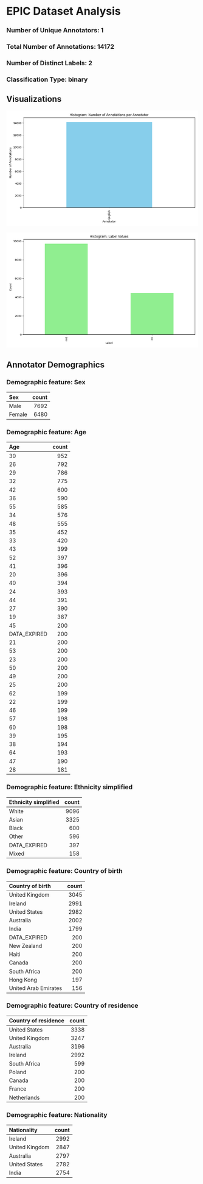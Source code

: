 # EPIC Dataset Analysis
### Number of Unique Annotators: 1
### Total Number of Annotations: 14172
### Number of Distinct Labels: 2
### Classification Type: binary

## Visualizations
![Annotations per Annotator](images/annotations_per_annotator.png)

![Label Histogram](images/label_histogram.png)


## Annotator Demographics

### Demographic feature: Sex
| Sex    |   count |
|:-------|--------:|
| Male   |    7692 |
| Female |    6480 |


### Demographic feature: Age
| Age          |   count |
|:-------------|--------:|
| 30           |     952 |
| 26           |     792 |
| 29           |     786 |
| 32           |     775 |
| 42           |     600 |
| 36           |     590 |
| 55           |     585 |
| 34           |     576 |
| 48           |     555 |
| 35           |     452 |
| 33           |     420 |
| 43           |     399 |
| 52           |     397 |
| 41           |     396 |
| 20           |     396 |
| 40           |     394 |
| 24           |     393 |
| 44           |     391 |
| 27           |     390 |
| 19           |     387 |
| 45           |     200 |
| DATA_EXPIRED |     200 |
| 21           |     200 |
| 53           |     200 |
| 23           |     200 |
| 50           |     200 |
| 49           |     200 |
| 25           |     200 |
| 62           |     199 |
| 22           |     199 |
| 46           |     199 |
| 57           |     198 |
| 60           |     198 |
| 39           |     195 |
| 38           |     194 |
| 64           |     193 |
| 47           |     190 |
| 28           |     181 |


### Demographic feature: Ethnicity simplified
| Ethnicity simplified   |   count |
|:-----------------------|--------:|
| White                  |    9096 |
| Asian                  |    3325 |
| Black                  |     600 |
| Other                  |     596 |
| DATA_EXPIRED           |     397 |
| Mixed                  |     158 |


### Demographic feature: Country of birth
| Country of birth     |   count |
|:---------------------|--------:|
| United Kingdom       |    3045 |
| Ireland              |    2991 |
| United States        |    2982 |
| Australia            |    2002 |
| India                |    1799 |
| DATA_EXPIRED         |     200 |
| New Zealand          |     200 |
| Haiti                |     200 |
| Canada               |     200 |
| South Africa         |     200 |
| Hong Kong            |     197 |
| United Arab Emirates |     156 |


### Demographic feature: Country of residence
| Country of residence   |   count |
|:-----------------------|--------:|
| United States          |    3338 |
| United Kingdom         |    3247 |
| Australia              |    3196 |
| Ireland                |    2992 |
| South Africa           |     599 |
| Poland                 |     200 |
| Canada                 |     200 |
| France                 |     200 |
| Netherlands            |     200 |


### Demographic feature: Nationality
| Nationality    |   count |
|:---------------|--------:|
| Ireland        |    2992 |
| United Kingdom |    2847 |
| Australia      |    2797 |
| United States  |    2782 |
| India          |    2754 |


